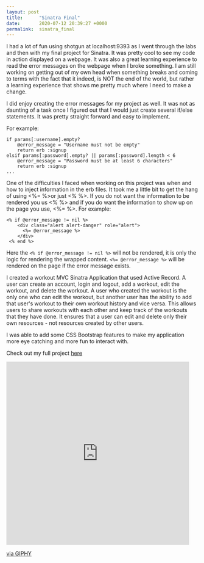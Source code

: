 ```yaml
---
layout: post
title:      "Sinatra Final"
date:       2020-07-12 20:39:27 +0000
permalink:  sinatra_final
---
```


I had a lot of fun using shotgun at localhost:9393 as I went through the labs and then with my final project for Sinatra. It was pretty cool to see my code in action displayed on a webpage. It was also a great learning experience to read the error messages on the webpage when I broke something. I am still working on getting out of my own head when something breaks and coming to terms with the fact that it indeed, is NOT the end of the world, but rather a learning experience that shows me pretty much where I need to make a change. 


I did enjoy creating the error messages for my project as well. It was not as daunting of a task once I figured out that I would just create several if/else statements. It was pretty straight forward and easy to implement.

For example:

	if params[:username].empty?
		@error_message = "Username must not be empty"
		return erb :signup
	elsif params[:password].empty? || params[:password].length < 6
		@error_message = "Password must be at least 6 characters"
		return erb :signup
	...
		
One of the difficulties I faced when working on this project was when and how to inject information in the erb files. It took me a little bit to get the hang of using <%= %>or just <% %>. If you do not want the information to be rendered you us <% %> and if you do want the information to show up on the page you use, <%= %>. For example: 

```
<% if @error_message != nil %>
    <div class="alert alert-danger" role="alert">
      <%= @error_message %>
    </div>
 <% end %>
```
	
Here the `<% if @error_message != nil %>` will not be rendered, it is only the logic for rendering the wrapped content. `<%= @error_message %>` will be rendered on the page if the error message exists.

I created a workout MVC Sinatra Application that used Active Record. A user can create an account, login and logout, add a workout, edit the workout, and delete the workout. A user who created the workout is the only one who can edit the workout, but another user has the ability to add that user's workout to their own workout history and vice versa. This allows users to share workouts with each other and keep track of the workouts that they have done. It ensures that a user can edit and delete only their own resources - not resources created by other users.
	
I was able to add some CSS Bootstrap features to make my application more eye catching and more fun to interact with.
	
Check out my full project [here](https://github.com/HGouin/workout-tracker)
	
<iframe src="https://giphy.com/embed/Q8IYWnnogTYM5T6Yo0" width="480" height="480" frameBorder="0" class="giphy-embed" allowFullScreen></iframe><p><a href="https://giphy.com/gifs/focusfeatures-brad-pitt-burn-after-reading-focus-features-Q8IYWnnogTYM5T6Yo0">via GIPHY</a></p>
	

	
	
